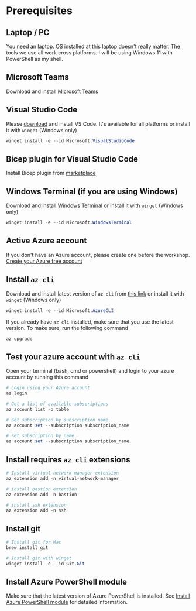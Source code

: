 # Prerequisites

## Laptop / PC

You need an laptop. OS installed at this laptop doesn't really matter. The tools we use all work cross platforms. I will be using Windows 11 with PowerShell as my shell.

## Microsoft Teams

Download and install [Microsoft Teams](https://products.office.com/en-US/microsoft-teams/group-chat-software)

## Visual Studio Code

Please [download](https://code.visualstudio.com/download) and install VS Code. It's available for all platforms or install it with `winget` (Windows only)

```powershell
winget install -e --id Microsoft.VisualStudioCode
```

## Bicep plugin for Visual Studio Code

Install Bicep plugin from [marketplace](https://marketplace.visualstudio.com/items?itemName=ms-azuretools.vscode-bicep) 

## Windows Terminal (if you are using Windows)

Download and install [Windows Terminal](https://www.microsoft.com/en-us/p/windows-terminal/9n0dx20hk701?activetab=pivot:overviewtab&atc=true) or install it with `winget` (Windows only)

```powershell
winget install -e --id Microsoft.WindowsTerminal
```

## Active Azure account

If you don't have an Azure account, please create one before the workshop.
[Create your Azure free account](https://azure.microsoft.com/en-us/free/?WT.mc_id=AZ-MVP-5003837)

## Install `az cli`

Download and install latest version of `az cli` from [this link](https://docs.microsoft.com/en-us/cli/azure/install-azure-cli?view=azure-cli-latest&WT.mc_id=AZ-MVP-5003837) or install it with `winget` (Windows only)

```powershell
winget install -e --id Microsoft.AzureCLI
```

If you already have `az cli` installed, make sure that you use the latest version. To make sure, run the following command

```powershell
az upgrade
```

## Test your azure account with `az cli`

Open your terminal (bash, cmd or powershell) and login to your azure account by running this command

```powershell
# Login using your Azure account
az login

# Get a list of available subscriptions
az account list -o table

# Set subscription by subscription name
az account set --subscription subscription_name

# Set subscription by name
az account set --subscription subscription_name
```

## Install requires `az cli` extensions

```powershell
# Install virtual-network-manager extension
az extension add -n virtual-network-manager

# install bastion extension
az extension add -n bastion

# install ssh extension
az extension add -n ssh
```

## Install git

```powershell
# Install git for Mac
brew install git

# Install git with winget
winget install -e --id Git.Git
```

## Install Azure PowerShell module

Make sure that the latest version of Azure PowerShell is installed. See [Install Azure PowerShell module](https://learn.microsoft.com/en-us/powershell/azure/install-azure-powershell) for detailed information.
